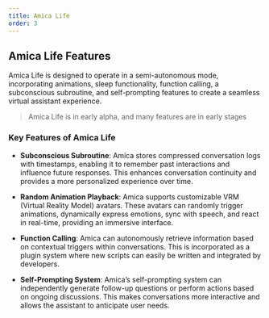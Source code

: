 ```yaml
---
title: Amica Life 
order: 3
---
```


## Amica Life Features

Amica Life is designed to operate in a semi-autonomous mode, incorporating animations, sleep functionality, function calling, a subconscious subroutine, and self-prompting features to create a seamless virtual assistant experience.

> Amica Life is in early alpha, and many features are in early stages

### Key Features of Amica Life

* **Subconscious Subroutine**: Amica stores compressed conversation logs with timestamps, enabling it to remember past interactions and influence future responses. This enhances conversation continuity and provides a more personalized experience over time.

* **Random Animation Playback**: Amica supports customizable VRM (Virtual Reality Model) avatars. These avatars can randomly trigger animations, dynamically express emotions, sync with speech, and react in real-time, providing an immersive interface.

* **Function Calling**: Amica can autonomously retrieve  information based on contextual triggers within conversations. This is incorporated as a plugin system where new scripts can easily be written and integrated by developers.

* **Self-Prompting System**: Amica’s self-prompting system can independently generate follow-up questions or perform actions based on ongoing discussions. This makes conversations more interactive and allows the assistant to anticipate user needs.